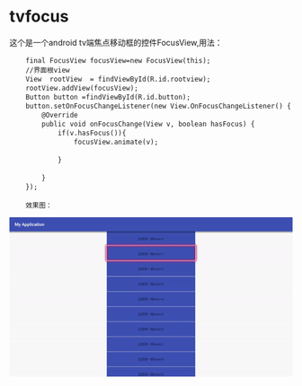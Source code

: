 # tvfocus
这个是一个android tv端焦点移动框的控件FocusView,用法：

        final FocusView focusView=new FocusView(this);
        //界面根view
        View  rootView  = findViewById(R.id.rootview);
        rootView.addView(focusView);
        Button button =findViewById(R.id.button);
        button.setOnFocusChangeListener(new View.OnFocusChangeListener() {
            @Override
            public void onFocusChange(View v, boolean hasFocus) {
                if(v.hasFocus()){
                    focusView.animate(v);

                }
                
            }
        });
        
        效果图：

![image](https://github.com/elijahjing/tvfocus/blob/master/app/gif/ezgif-5-6a0801a23dc6.gif )  

